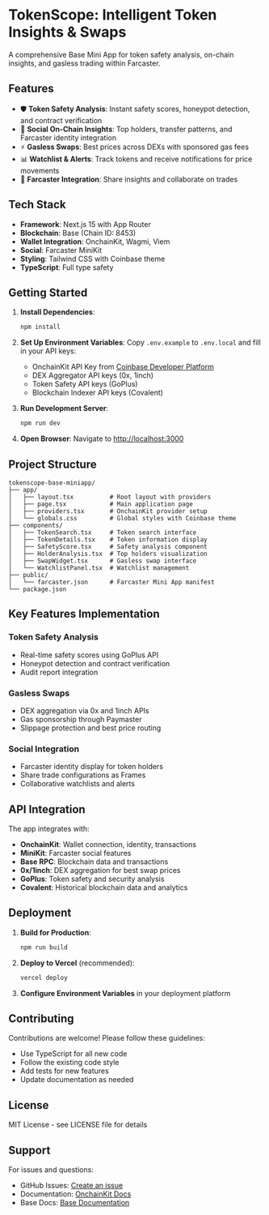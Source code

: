 # TokenScope: Intelligent Token Insights & Swaps

A comprehensive Base Mini App for token safety analysis, on-chain insights, and gasless trading within Farcaster.

## Features

- 🛡️ **Token Safety Analysis**: Instant safety scores, honeypot detection, and contract verification
- 👥 **Social On-Chain Insights**: Top holders, transfer patterns, and Farcaster identity integration
- ⚡ **Gasless Swaps**: Best prices across DEXs with sponsored gas fees
- 📊 **Watchlist & Alerts**: Track tokens and receive notifications for price movements
- 🔗 **Farcaster Integration**: Share insights and collaborate on trades

## Tech Stack

- **Framework**: Next.js 15 with App Router
- **Blockchain**: Base (Chain ID: 8453)
- **Wallet Integration**: OnchainKit, Wagmi, Viem
- **Social**: Farcaster MiniKit
- **Styling**: Tailwind CSS with Coinbase theme
- **TypeScript**: Full type safety

## Getting Started

1. **Install Dependencies**:
   ```bash
   npm install
   ```

2. **Set Up Environment Variables**:
   Copy `.env.example` to `.env.local` and fill in your API keys:
   - OnchainKit API Key from [Coinbase Developer Platform](https://portal.cdp.coinbase.com/)
   - DEX Aggregator API keys (0x, 1inch)
   - Token Safety API keys (GoPlus)
   - Blockchain Indexer API keys (Covalent)

3. **Run Development Server**:
   ```bash
   npm run dev
   ```

4. **Open Browser**:
   Navigate to [http://localhost:3000](http://localhost:3000)

## Project Structure

```
tokenscope-base-miniapp/
├── app/
│   ├── layout.tsx          # Root layout with providers
│   ├── page.tsx            # Main application page
│   ├── providers.tsx       # OnchainKit provider setup
│   └── globals.css         # Global styles with Coinbase theme
├── components/
│   ├── TokenSearch.tsx     # Token search interface
│   ├── TokenDetails.tsx    # Token information display
│   ├── SafetyScore.tsx     # Safety analysis component
│   ├── HolderAnalysis.tsx  # Top holders visualization
│   ├── SwapWidget.tsx      # Gasless swap interface
│   └── WatchlistPanel.tsx  # Watchlist management
├── public/
│   └── farcaster.json      # Farcaster Mini App manifest
└── package.json
```

## Key Features Implementation

### Token Safety Analysis
- Real-time safety scores using GoPlus API
- Honeypot detection and contract verification
- Audit report integration

### Gasless Swaps
- DEX aggregation via 0x and 1inch APIs
- Gas sponsorship through Paymaster
- Slippage protection and best price routing

### Social Integration
- Farcaster identity display for token holders
- Share trade configurations as Frames
- Collaborative watchlists and alerts

## API Integration

The app integrates with:
- **OnchainKit**: Wallet connection, identity, transactions
- **MiniKit**: Farcaster social features
- **Base RPC**: Blockchain data and transactions
- **0x/1inch**: DEX aggregation for best swap prices
- **GoPlus**: Token safety and security analysis
- **Covalent**: Historical blockchain data and analytics

## Deployment

1. **Build for Production**:
   ```bash
   npm run build
   ```

2. **Deploy to Vercel** (recommended):
   ```bash
   vercel deploy
   ```

3. **Configure Environment Variables** in your deployment platform

## Contributing

Contributions are welcome! Please follow these guidelines:
- Use TypeScript for all new code
- Follow the existing code style
- Add tests for new features
- Update documentation as needed

## License

MIT License - see LICENSE file for details

## Support

For issues and questions:
- GitHub Issues: [Create an issue](https://github.com/yourusername/tokenscope/issues)
- Documentation: [OnchainKit Docs](https://onchainkit.xyz)
- Base Docs: [Base Documentation](https://docs.base.org)
